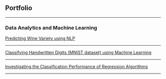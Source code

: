 ## Portfolio

---

### Data Analytics and Machine Learning

[Predicting Wine Variety using NLP](https://github.com/MeghaKat/WineVarietyPredictionNLP.git)

---
[Classifying Handwritten Digits (MNIST dataset) using Machine Learning](https://github.com/MeghaKat/NeuralNets.git)


---
[Investigating the Classification Performance of Regression Algorithms](https://github.com/MeghaKat/Regressions.git)




---

<!-- Remove above link if you don't want to attibute -->
